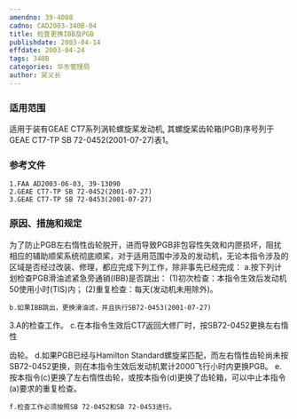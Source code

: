 ```yaml
---
amendno: 39-4008
cadno: CAD2003-340B-04
title: 检查更换IBB及PGB
publishdate: 2003-04-14
effdate: 2003-04-24
tags: 340B
categories: 华东管理局
author: 吴义长
---
```


### 适用范围 
适用于装有GEAE CT7系列涡轮螺旋桨发动机, 其螺旋桨齿轮箱(PGB)序号列于GEAE CT7-TP SB 72-0452(2001-07-27)表1。

### 参考文件
    1.FAA AD2003-06-03, 39-13090   
    2.GEAE CT7-TP SB 72-0452(2001-07-27) 
    3.GEAE CT7-TP SB 72-0453(2001-07-27) 

### 原因、措施和规定 
为了防止PGB左右惰性齿轮脱开，进而导致PGB非包容性失效和内匣损坏，阻扰相应的辅助顺桨系统彻底顺桨，对于适用范围中涉及的发动机，无论本指令涉及的区域是否经过改装、修理，都应完成下列工作，除非事先已经完成： 
    a.按下列计划检查PGB滑油滤紧急旁通销(IBB)是否跳出： 
(1)初次检查：本指令生效后发动机50使用小时(TIS)内； 
(2)重复检查：每天(发动机未用除外)。 

    b.如果IBB跳出，更换滑油滤，并且执行SB72-0453(2001-07-27) 

3.A的检查工作。 
    c.在本指令生效后CT7返回大修厂时，按SB72-0452更换左右惰性
  
齿轮。 
    d.如果PGB已经与Hamilton Standard螺旋桨匹配，而左右惰性齿轮尚未按SB72-0452更换，则在本指令生效后发动机累计2000飞行小时内更换PGB。 
    e.按本指令(c)更换了左右惰性齿轮，或按本指令(d)更换了齿轮箱，可以中止本指令(a)要求的重复检查。 

    f.检查工作必须按照SB 72-0452和SB 72-0453进行。
